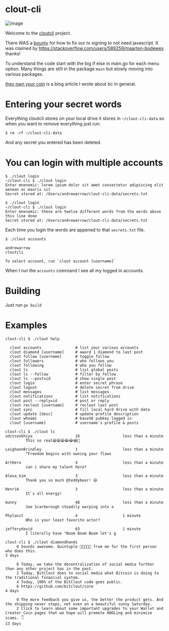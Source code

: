 # clout-cli

![image](https://user-images.githubusercontent.com/127054/119290208-f4527a80-bc00-11eb-9458-c29d828e4df0.png)

Welcome to the [cloutcli](https://bitclout.com/u/cloutcli) project.

There WAS a [bounty](https://stackoverflow.com/questions/67661276/how-do-i-properly-sign-a-bitclout-tx-in-golang-vs-typescript) for how to fix our tx signing to not need javascript. It was claimed by https://stackoverflow.com/users/589259/maarten-bodewes thanks!

To understand the code start with the big if else in main.go for each menu option. Many things are still in the package `main` but slowly moving into various packages.

[they own your coin](https://andrewarrow.substack.com/p/they-own-your-coin) is a blog article I wrote about bc in general.

# Entering your secret words

Everything cloutcli stores on your local drive it stores in `~/clout-cli-data` so when you want to remove everything just run:

```
$ rm -rf ~/clout-cli-data
```

And any secret you entered has been deleted.

# You can login with multiple accounts

```
$ ./clout login
~/clout-cli $ ./clout login
Enter mnenomic: lorem ipsum dolor sit amet consectetur adipiscing elit aenean ac mauris sit
Secret stored at: /Users/andrewarrow/clout-cli-data/secrets.txt

$ ./clout login
~/clout-cli $ ./clout login
Enter mnenomic: these are twelve different words from the words above this line done
Secret stored at: /Users/andrewarrow/clout-cli-data/secrets.txt
```

Each time you login the words are appened to that `secrets.txt` file.

```
$ ./clout accounts

andrewarrow
cloutcli

To select account, run `clout account [username]`
```

When I run the `accounts` command I see all my logged in accounts.


# Building

Just run `go build`

# Examples

```
clout-cli $ ./clout help

  clout accounts               # list your various accounts
  clout diamond [username]     # award 1 diamond to last post
  clout follow [username]      # toggle follow
  clout followers              # who follows you
  clout following              # who you follow
  clout ls                     # list global posts
  clout ls --follow            # filter by follow
  clout ls --post=id           # show single post
  clout login                  # enter secret phrase
  clout logout                 # delete secret from drive
  clout messages               # list messages
  clout notifications          # list notifications
  clout post --reply=id        # post or reply
  clout reclout [username]     # reclout last post
  clout sync                   # fill local hard drive with data
  clout update [desc]          # update profile description
  clout whoami                 # base58 pubkey logged in
  clout [username]             # username's profile & posts
```

```
clout-cli $ ./clout ls
uditsonkhiya                   16                   less than a minute
         This so real😁😁😁😂😂😂🤣

LeighannBrindley               1                    less than a minute
         “Freedom begins with owning your flaws

ArtHero                        4                    less than a minute
         can i share my talent here?

Alexa_kim                      3                    less than a minute
         Thank you so much @teddybear! 😄

HenriA                         3                    less than a minute
         It`s all energy!

munny                          48                   less than a minute
         Joe Scarborough steadily warping into a

Phylanit                       4                    1 minute
         Who is your least favorite actor?

jefferydavid                   63                   1 minute
         I literally have "Boom Boom Boom let's g
```

```
clout-cli $ ./clout diamondhands
     0 Sounds awesome. Quintuple 💎💎💎💎💎 from me for the first person who does this.
3 days

     0 Today, we take the decentralization of social media further than any other project has in the past.
     2 Today, BitClout does to social media what Bitcoin is doing to the traditional financial system.
     4 Today, 100% of the BitClout code goes public.
     6 https://github.com/bitclout/core
4 days

     0 The more feedback you give us, the better the product gets. And the shipping never stops, not even on a beautiful sunny Saturday.
     2 Click to learn about some important upgrades to your Wallet and Creator Coin pages that we hope will promote HODLing and minimize scams. 👇
13 days
```


